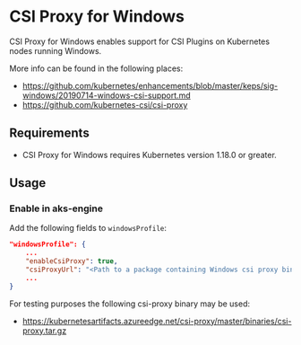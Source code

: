 # CSI Proxy for Windows

CSI Proxy for Windows enables support for CSI Plugins on Kubernetes nodes running Windows.

More info can be found in the following places:

- <https://github.com/kubernetes/enhancements/blob/master/keps/sig-windows/20190714-windows-csi-support.md>
- <https://github.com/kubernetes-csi/csi-proxy>

## Requirements

- CSI Proxy for Windows requires Kubernetes version 1.18.0 or greater.

## Usage

### Enable in aks-engine

Add the following fields to `windowsProfile`:

```json
"windowsProfile": {
    ...
    "enableCsiProxy": true,
    "csiProxyUrl": "<Path to a package containing Windows csi proxy binaries>"
    ...
}
```

For testing purposes the following csi-proxy binary may be used:

- https://kubernetesartifacts.azureedge.net/csi-proxy/master/binaries/csi-proxy.tar.gz
